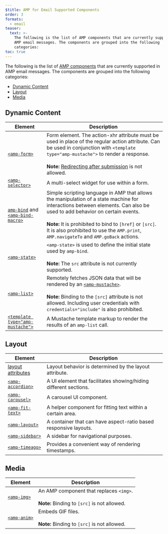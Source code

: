 ```yaml
---
$title: AMP for Email Supported Components
order: 3
formats:
  - email
teaser:
  text: >-
    The following is the list of AMP components that are currently supported in
    AMP email messages. The components are grouped into the following
    categories:
toc: true
---
```


<!--
This file is imported from https://github.com/ampproject/amphtml/blob/master/spec/email/amp-email-components.md.
Please do not change this file.
If you have found a bug or an issue please
have a look and request a pull request there.
-->

<!---
Copyright 2018 The AMP HTML Authors. All Rights Reserved.

Licensed under the Apache License, Version 2.0 (the "License");
you may not use this file except in compliance with the License.
You may obtain a copy of the License at

      http://www.apache.org/licenses/LICENSE-2.0

Unless required by applicable law or agreed to in writing, software
distributed under the License is distributed on an "AS-IS" BASIS,
WITHOUT WARRANTIES OR CONDITIONS OF ANY KIND, either express or implied.
See the License for the specific language governing permissions and
limitations under the License.
-->



The following is the list of [AMP components](https://amp.dev/documentation/components/?format=email) that are currently supported in AMP email messages. The components are grouped into the following categories:

<!--
  (Do not remove or edit this comment.)

  This table-of-contents is automatically generated. To generate it, run:
    gulp markdown-toc --fix
-->

-   [Dynamic Content](#dynamic-content)
-   [Layout](#layout)
-   [Media](#media)

## Dynamic Content <a name="dynamic-content"></a>

| Element                                                                                                                                                                         | Description                                                                                                                                                                                                                                                                                                                              |
| ------------------------------------------------------------------------------------------------------------------------------------------------------------------------------- | ---------------------------------------------------------------------------------------------------------------------------------------------------------------------------------------------------------------------------------------------------------------------------------------------------------------------------------------- |
| [`<amp-form>`](https://amp.dev/documentation/components/amp-form)                                                                                                               | Form element. The action-xhr attribute must be used in place of the regular action attribute. Can be used in conjunction with `<template type="amp-mustache">` to render a response. <br><br>**Note:** [Redirecting after submission](https://amp.dev/documentation/components/amp-form/#redirecting-after-a-submission) is not allowed. |
| [`<amp-selector>`](https://amp.dev/documentation/components/amp-selector)                                                                                                       | A multi-select widget for use within a form.                                                                                                                                                                                                                                                                                             |
| [`amp-bind`](https://amp.dev/documentation/components/amp-bind) and [`<amp-bind-macro>`](https://amp.dev/documentation/components/amp-bind#defining-macros-with-amp-bind-macro) | Simple scripting language in AMP that allows the manipulation of a state machine for interactions between elements. Can also be used to add behavior on certain events.<br><br>**Note:** It is prohibited to bind to `[href]` or `[src]`. It is also prohibited to use the `AMP.print`, `AMP.navigateTo` and `AMP.goBack` actions.       |
| [`<amp-state>`](https://amp.dev/documentation/components/amp-bind#%3Camp-state%3E-specification)                                                                                | `<amp-state>` is used to define the initial state used by `amp-bind`.<br><br>**Note:** The `src` attribute is not currently supported.                                                                                                                                                                                                   |
| [`<amp-list>`](https://amp.dev/documentation/components/amp-list)                                                                                                               | Remotely fetches JSON data that will be rendered by an [`<amp-mustache>`](https://amp.dev/documentation/components/amp-mustache).<br><br>**Note:** Binding to the `[src]` attribute is not allowed. Including user credentials with `credentials="include"` is also prohibited.                                                          |
| [`<template type="amp-mustache">`](https://amp.dev/documentation/components/amp-mustache)                                                                                       | A Mustache template markup to render the results of an `amp-list` call.                                                                                                                                                                                                                                                                  |

## Layout <a name="layout"></a>

| Element                                                                                                          | Description                                                      |
| ---------------------------------------------------------------------------------------------------------------- | ---------------------------------------------------------------- |
| [layout attributes](https://amp.dev/documentation/guides-and-tutorials/learn/amp-html-layout/#layout-attributes) | Layout behavior is determined by the layout attribute.           |
| [`<amp-accordion>`](https://amp.dev/documentation/components/amp-accordion)                                      | A UI element that facilitates showing/hiding different sections. |
| [`<amp-carousel>`](https://amp.dev/documentation/components/amp-carousel)                                        | A carousel UI component.                                         |
| [`<amp-fit-text>`](https://amp.dev/documentation/components/amp-fit-text)                                        | A helper component for fitting text within a certain area.       |
| [`<amp-layout>`](https://amp.dev/documentation/components/amp-layout)                                            | A container that can have aspect-ratio based responsive layouts. |
| [`<amp-sidebar>`](https://amp.dev/documentation/components/amp-sidebar)                                          | A sidebar for navigational purposes.                             |
| [`<amp-timeago>`](https://amp.dev/documentation/components/amp-timeago)                                          | Provides a convenient way of rendering timestamps.               |

## Media <a name="media"></a>

| Element                                                           | Description                                                                                 |
| ----------------------------------------------------------------- | ------------------------------------------------------------------------------------------- |
| [`<amp-img>`](https://amp.dev/documentation/components/amp-img)   | An AMP component that replaces `<img>`.<br><br>**Note:** Binding to `[src]` is not allowed. |
| [`<amp-anim>`](https://amp.dev/documentation/components/amp-anim) | Embeds GIF files.<br><br>**Note:** Binding to `[src]` is not allowed.                       |